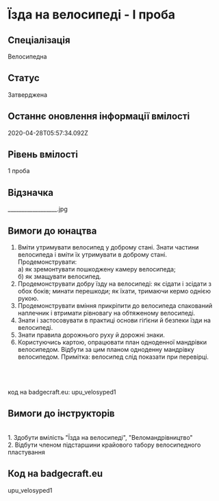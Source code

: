 # Їзда на велосипеді - І проба

## Спеціалізація

Велосипедна

## Статус

Затверджена

## Останнє оновлення інформації вмілості

2020-04-28T05:57:34.092Z

## Рівень вмілості

1 проба

## Відзначка

__________________.jpg

## Вимоги до юнацтва

<ol><li>Вміти утримувати велосипед у доброму стані. Знати частини велосипеда і вміти їх утримувати в доброму стані. Продемонструвати:<br>а) як зремонтувати пошкоджену камеру велосипеда;<br>б) як змащувати велосипед.</li><li>Продемонструвати добру їзду на велосипеді: як сідати і зсідати з обох боків; минати перешкоди; як їхати, тримаючи кермо однією рукою.</li><li>Продемонструвати вміння прикріпити до велосипеда спакований наплечник і втримати рівновагу на обтяженому велосипеді.</li><li>Знати і застосовувати в практиці основи гіґієни й безпеки їзди на велосипеді.</li><li>Знати правила дорожнього руху й дорожні знаки.</li><li>Користуючись картою, опрацювати план одноденної мандрівки велосипедом. Відбути за цим планом одноденну мандрівку велосипедом. Примітка: велосипед слід показати при перевірці.</li></ol><br><span><br><br></span>код на badgecraft.eu: upu_velosyped1<br>

## Вимоги до інструкторів

<div><br></div><div>1. Здобути вмілість "Їзда на велосипеді", "Веломандрівництво"<br>2. Відбути членом підстаршини крайового табору велосипедного пластування<br></div>

## Код на badgecraft.eu

upu_velosyped1